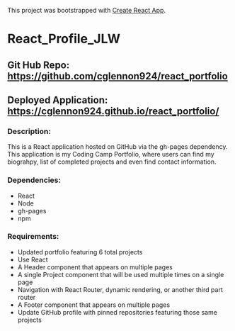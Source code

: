 This project was bootstrapped with [Create React App](https://github.com/facebook/create-react-app).

# React_Profile_JLW

## Git Hub Repo: https://github.com/cglennon924/react_portfolio

## Deployed Application: https://cglennon924.github.io/react_portfolio/

### Description: 

This is a React application hosted on GitHub via the gh-pages dependency. This application is my Coding Camp Portfolio, where users can find my biograhpy, list of completed projects and even find contact information. 

### Dependencies:

* React
* Node
* gh-pages
* npm

### Requirements: 

* Updated portfolio featuring 6 total projects
* Use React
* A Header component that appears on multiple pages
* A single Project component that will be used multiple times on a single page
* Navigation with React Router, dynamic rendering, or another third part router
* A Footer component that appears on multiple pages
* Update GitHub profile with pinned repositories featuring those same projects


